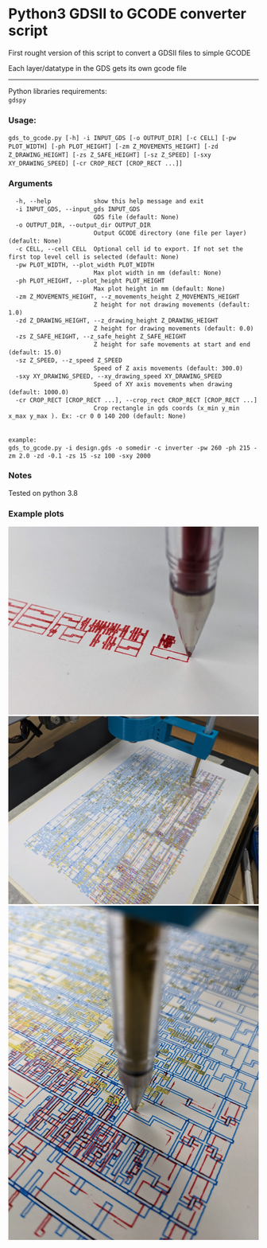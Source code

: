 # Python3 GDSII to GCODE converter script

First rought version of this script to convert a GDSII files to simple GCODE

Each layer/datatype in the GDS gets its own gcode file

---
Python libraries requirements:  
`gdspy`


### Usage:
`gds_to_gcode.py [-h] -i INPUT_GDS [-o OUTPUT_DIR] [-c CELL] [-pw PLOT_WIDTH] [-ph PLOT_HEIGHT] [-zm Z_MOVEMENTS_HEIGHT] [-zd Z_DRAWING_HEIGHT] [-zs Z_SAFE_HEIGHT] [-sz Z_SPEED] [-sxy XY_DRAWING_SPEED] [-cr CROP_RECT [CROP_RECT ...]]`


### Arguments
```
  -h, --help            show this help message and exit
  -i INPUT_GDS, --input_gds INPUT_GDS
                        GDS file (default: None)
  -o OUTPUT_DIR, --output_dir OUTPUT_DIR
                        Output GCODE directory (one file per layer) (default: None)
  -c CELL, --cell CELL  Optional cell id to export. If not set the first top level cell is selected (default: None)
  -pw PLOT_WIDTH, --plot_width PLOT_WIDTH
                        Max plot width in mm (default: None)
  -ph PLOT_HEIGHT, --plot_height PLOT_HEIGHT
                        Max plot height in mm (default: None)
  -zm Z_MOVEMENTS_HEIGHT, --z_movements_height Z_MOVEMENTS_HEIGHT
                        Z height for not drawing movements (default: 1.0)
  -zd Z_DRAWING_HEIGHT, --z_drawing_height Z_DRAWING_HEIGHT
                        Z height for drawing movements (default: 0.0)
  -zs Z_SAFE_HEIGHT, --z_safe_height Z_SAFE_HEIGHT
                        Z height for safe movements at start and end (default: 15.0)
  -sz Z_SPEED, --z_speed Z_SPEED
                        Speed of Z axis movements (default: 300.0)
  -sxy XY_DRAWING_SPEED, --xy_drawing_speed XY_DRAWING_SPEED
                        Speed of XY axis movements when drawing (default: 1000.0)
  -cr CROP_RECT [CROP_RECT ...], --crop_rect CROP_RECT [CROP_RECT ...]
                        Crop rectangle in gds coords (x_min y_min x_max y_max ). Ex: -cr 0 0 140 200 (default: None)


example: 
gds_to_gcode.py -i design.gds -o somedir -c inverter -pw 260 -ph 215 -zm 2.0 -zd -0.1 -zs 15 -sz 100 -sxy 2000

```

### Notes

Tested on python 3.8

### Example plots

![](docs/example_1.jpg)
![](docs/example_5.jpg)
![](docs/example_4.jpg)




